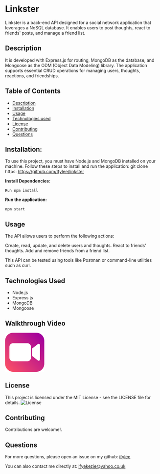 # Linkster
Linkster is a back-end API designed for a social network application that leverages a NoSQL database. It enables users to post thoughts, react to friends' posts, and manage a friend list.

## Description
It is developed with Express.js for routing, MongoDB as the database, and Mongoose as the ODM (Object Data Modeling) library. The application supports essential CRUD operations for managing users, thoughts, reactions, and friendships.


## Table of Contents
- [Description](#description)
- [Installation](#installation)
- [Usage](#usage)
- [Technologies used](#technologies-used)
- [License](#license)
- [Contributing](#contributing)
- [Questions](#questions)

## Installation:
To use this project, you must have Node.js and MongoDB installed on your machine. 
Follow these steps to install and run the application:
git clone https: https://github.com/Ifylee/linkster

**Install Dependencies:**
```
Run npm install

```

**Run the application:**

```
npm start

```

## Usage
The API allows users to perform the following actions:

Create, read, update, and delete users and thoughts.
React to friends' thoughts.
Add and remove friends from a friend list.

This API can be tested using tools like Postman or command-line utilities such as curl.

## Technologies Used
- Node.js
- Express.js
- MongoDB
- Mongoose

## Walkthrough Video
[![video image](image.png)](link)

## License
This project is licensed under the MIT License - see the LICENSE file for details.
![License](https://img.shields.io/badge/License-MIT-blue.svg)

## Contributing
Contributions are welcome!.

## Questions

  For more questions, please open an issue on my github: [ifylee](https://github.com/ifylee)

  You can also contact me directly at: [ifyekezie@yahoo.co.uk](mailto:ifyekezie@yahoo.co.uk)

